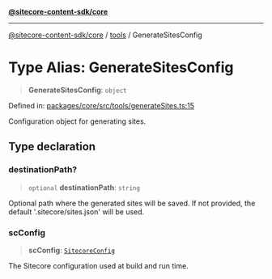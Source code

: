 [**@sitecore-content-sdk/core**](../../README.md)

***

[@sitecore-content-sdk/core](../../README.md) / [tools](../README.md) / GenerateSitesConfig

# Type Alias: GenerateSitesConfig

> **GenerateSitesConfig**: `object`

Defined in: [packages/core/src/tools/generateSites.ts:15](https://github.com/Sitecore/xmc-jss-dev/blob/2e6668e53da88ec1fae89d8114202dfa302a9374/packages/core/src/tools/generateSites.ts#L15)

Configuration object for generating sites.

## Type declaration

### destinationPath?

> `optional` **destinationPath**: `string`

Optional path where the generated sites will be saved.
If not provided, the default '.sitecore/sites.json' will be used.

### scConfig

> **scConfig**: [`SitecoreConfig`](../../config/type-aliases/SitecoreConfig.md)

The Sitecore configuration used at build and run time.
